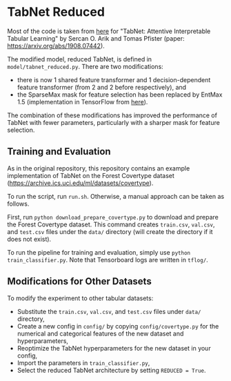 # TabNet Reduced

Most of the code is taken from [here](https://github.com/google-research/google-research/tree/master/tabnet) for "TabNet: Attentive Interpretable Tabular Learning" by Sercan O. Arik and Tomas Pfister (paper: https://arxiv.org/abs/1908.07442).

The modified model, reduced TabNet, is defined in `model/tabnet_reduced.py`. There are two modifications:
* there is now 1 shared feature transformer and 1 decision-dependent feature transformer (from 2 and 2 before respectively), and
* the SparseMax mask for feature selection has been replaced by EntMax 1.5 (implementation in TensorFlow from [here](https://gist.github.com/justheuristic/60167e77a95221586be315ae527c3cbd)).

The combination of these modifications has improved the performance of TabNet with fewer parameters, particularly with a sharper mask for feature selection.

## Training and Evaluation

As in the original repository, this repository contains an example implementation of TabNet on the Forest Covertype dataset (https://archive.ics.uci.edu/ml/datasets/covertype). 

To run the script, run `run.sh`. Otherwise, a manual approach can be taken as follows.

First, run `python download_prepare_covertype.py` to download and prepare the Forest Covertype dataset.
This command creates `train.csv`, `val.csv`, and `test.csv` files under the `data/` directory (will create the directory if it does not exist).

To run the pipeline for training and evaluation, simply use `python train_classifier.py`. Note that Tensorboard logs are written in `tflog/`.

## Modifications for Other Datasets

To modify the experiment to other tabular datasets:
- Substitute the `train.csv`, `val.csv`, and `test.csv` files under `data/` directory,
- Create a new config in `config/` by copying `config/covertype.py` for the numerical and categorical features of the new dataset and hyperparameters,
- Reoptimize the TabNet hyperparameters for the new dataset in your config,
- Import the parameters in `train_classifier.py`,
- Select the reduced TabNet architecture by setting `REDUCED = True`.
